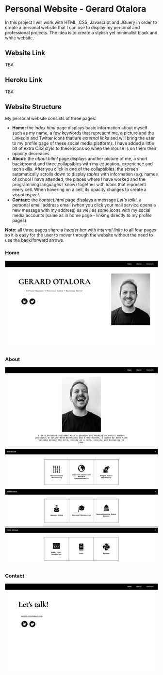 # Personal Website - Gerard Otalora

In this project I will work with HTML, CSS, Javascript and JQuery in order
to create a personal website that I can use to display my personal
and professional projects. The idea is to create a stylish yet minimalist
black and white website.

## Website Link

TBA

## Heroku Link

TBA

## Website Structure

My personal website consists of three pages:
- **Home:** the _index.html_ page displays basic information about myself such
as my name, a few keywords that represent me, a picture and the LinkedIn and
Twitter icons that are _external links_ and will bring the user to my profile
page of these social media platforms. I have added a little bit of extra
_CSS style_ to these icons so when the mouse is on them their opacity decreases.
- **About:** the _about.htlml_ page displays another picture of me, a short
background and three collapsibles with my education, experience and tech skills.
After you click in one of the collapsibles, the screen automatically scrolls
down to display _tables_ with information (e.g. names of school I have
attended, the places where I have worked and the programming languages I know)
together with icons that represent every cell. When hovering on a cell, its
opacity changes to create a _visual aspect_.
- **Contact:** the _contact.html_ page displays a message _Let's talk!_, a
personal email address email (when you click your mail service opens a
new message with my address) as well as some icons with my social media accounts
(same as in home page - linking directly to my profile pages).

**Note:** all three pages share a _header bar_ with _internal links_ to all four
pages so it is easy for the user to mover through the website without the need
to use the back/forward arrows.

### Home

![Home](/readme_images/website-home.jpg)

### About

![About-1](/readme_images/website-about-1.jpg)
![About-2](/readme_images/website-about-2.jpg)
![About-3](/readme_images/website-about-3.jpg)

### Contact

![Contact](/readme_images/website-contact.jpg)
